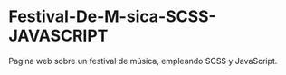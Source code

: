 # Festival-De-M-sica-SCSS-JAVASCRIPT
Pagina web sobre un festival de música, empleando SCSS y JavaScript.
